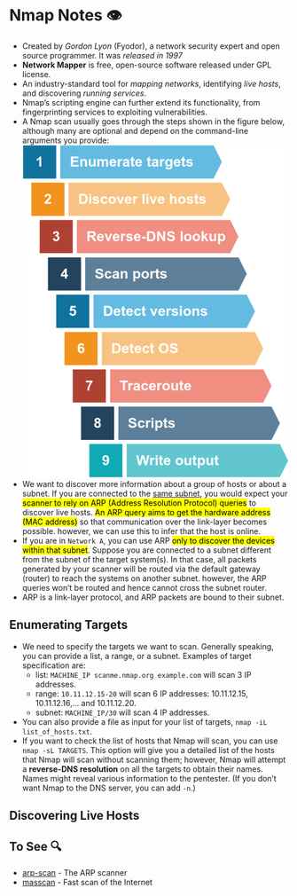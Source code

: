 # Nmap Notes 👁️

- Created by _Gordon Lyon_ (Fyodor), a network security expert and open source programmer. It was _released in 1997_
- **Network Mapper** is free, open-source software released under GPL license.
- An industry-standard tool for _mapping networks_, identifying _live hosts_, and discovering _running services_.
- Nmap’s scripting engine can further extend its functionality, from fingerprinting services to exploiting vulnerabilities.
- A Nmap scan usually goes through the steps shown in the figure below, although many are optional and depend on the command-line arguments you provide:
  ![Namp scan steps](../assets/nmap.png)
- We want to discover more information about a group of hosts or about a subnet. If you are connected to the <u>same subnet</u>, you would expect your <mark>scanner to rely on ARP (Address Resolution Protocol) queries</mark> to discover live hosts. <mark>An ARP query aims to get the hardware address (MAC address)</mark> so that communication over the link-layer becomes possible. however, we can use this to infer that the host is online.
- If you are in `Network A`, you can use ARP <mark>only to discover the devices within that subnet</mark>. Suppose you are connected to a subnet different from the subnet of the target system(s). In that case, all packets generated by your scanner will be routed via the default gateway (router) to reach the systems on another subnet. however, the ARP queries won’t be routed and hence cannot cross the subnet router.
- ARP is a link-layer protocol, and ARP packets are bound to their subnet.

## Enumerating Targets

- We need to specify the targets we want to scan. Generally speaking, you can provide a list, a range, or a subnet. Examples of target specification are:
  - list: `MACHINE_IP scanme.nmap.org example.com` will scan 3 IP addresses.
  - range: `10.11.12.15-20` will scan 6 IP addresses: 10.11.12.15, 10.11.12.16,… and 10.11.12.20.
  - subnet: `MACHINE_IP/30` will scan 4 IP addresses.
- You can also provide a file as input for your list of targets, `nmap -iL list_of_hosts.txt`.
- If you want to check the list of hosts that Nmap will scan, you can use `nmap -sL TARGETS`. This option will give you a detailed list of the hosts that Nmap will scan without scanning them; however, Nmap will attempt a **reverse-DNS resolution** on all the targets to obtain their names. Names might reveal various information to the pentester. (If you don’t want Nmap to the DNS server, you can add `-n`.)

## Discovering Live Hosts

## To See 🔍

- [arp-scan](https://linux.die.net/man/1/arp-scan) - The ARP scanner
- [masscan](https://manpages.ubuntu.com/manpages/lunar/man8/masscan.8.html) - Fast scan of the Internet
